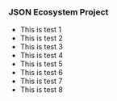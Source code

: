 ### JSON Ecosystem Project
- This is test 1 
- This is test 2
- This is test 3
- This is test 4
- This is test 5
- This is test 6
- This is test 7
- This is test 8
